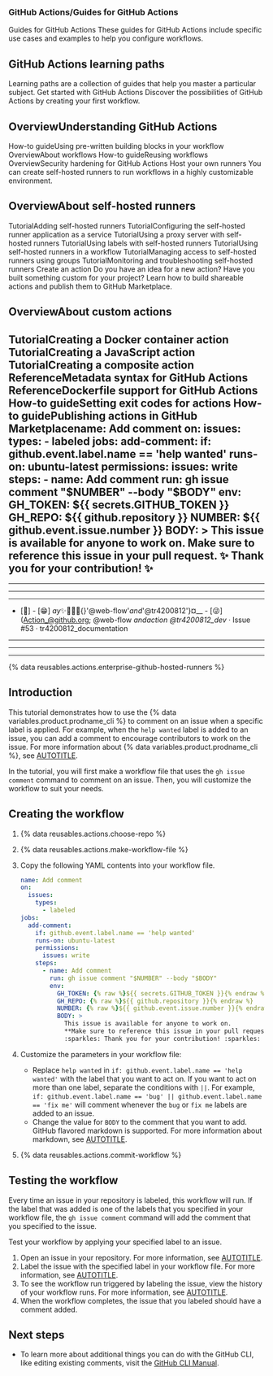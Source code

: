 ### GitHub Actions/Guides for GitHub Actions
Guides for GitHub Actions
These guides for GitHub Actions include specific use cases and examples to help you configure workflows.

## GitHub Actions learning paths
Learning paths are a collection of guides that help you master a particular subject.
Get started with GitHub Actions
Discover the possibilities of GitHub Actions by creating your first workflow.

## OverviewUnderstanding GitHub Actions
How-to guideUsing pre-written building blocks in your workflow
OverviewAbout workflows
How-to guideReusing workflows
OverviewSecurity hardening for GitHub Actions
Host your own runners
You can create self-hosted runners to run workflows in a highly customizable environment.

## OverviewAbout self-hosted runners
TutorialAdding self-hosted runners
TutorialConfiguring the self-hosted runner application as a service
TutorialUsing a proxy server with self-hosted runners
TutorialUsing labels with self-hosted runners
TutorialUsing self-hosted runners in a workflow
TutorialManaging access to self-hosted runners using groups
TutorialMonitoring and troubleshooting self-hosted runners
Create an action
Do you have an idea for a new action? Have you built something custom for your project? Learn how to build shareable actions and publish them to GitHub Marketplace.

## OverviewAbout custom actions
TutorialCreating a Docker container action
TutorialCreating a JavaScript action
TutorialCreating a composite action
ReferenceMetadata syntax for GitHub Actions
ReferenceDockerfile support for GitHub Actions
How-to guideSetting exit codes for actions
How-to guidePublishing actions in GitHub Marketplacename: Add comment
on:
  issues:
    types:
      - labeled
jobs:
  add-comment:
    if: github.event.label.name == 'help wanted'
    runs-on: ubuntu-latest
    permissions:
      issues: write
    steps:
      - name: Add comment
        run: gh issue comment "$NUMBER" --body "$BODY"
        env:
          GH_TOKEN: ${{ secrets.GITHUB_TOKEN }}
          GH_REPO: ${{ github.repository }}
          NUMBER: ${{ github.event.issue.number }}
          BODY: >
            This issue is available for anyone to work on.
            **Make sure to reference this issue in your pull request.**
            :sparkles: Thank you for your contribution! :sparkles:
----------------------------------

-------------------------------------------------
-----------------
-----------------
- [📂] - [😁] _ay_✨️💌🤬🤒{}'@web-flow'_and_'@tr4200812'}¤__ - [😜] (Action_@github.org; @web-flow __andaction_ @tr4200812_dev_ · Issue #53 · tr4200812_documentation
-----------------
-----------------

-----------------


{% data reusables.actions.enterprise-github-hosted-runners %}

## Introduction

This tutorial demonstrates how to use the {% data variables.product.prodname_cli %} to comment on an issue when a specific label is applied. For example, when the `help wanted` label is added to an issue, you can add a comment to encourage contributors to work on the issue. For more information about {% data variables.product.prodname_cli %}, see [AUTOTITLE](/actions/using-workflows/using-github-cli-in-workflows).

In the tutorial, you will first make a workflow file that uses the `gh issue comment` command to comment on an issue. Then, you will customize the workflow to suit your needs.

## Creating the workflow

1. {% data reusables.actions.choose-repo %}
1. {% data reusables.actions.make-workflow-file %}
1. Copy the following YAML contents into your workflow file.

    ```yaml copy
    name: Add comment
    on:
      issues:
        types:
          - labeled
    jobs:
      add-comment:
        if: github.event.label.name == 'help wanted'
        runs-on: ubuntu-latest
        permissions:
          issues: write
        steps:
          - name: Add comment
            run: gh issue comment "$NUMBER" --body "$BODY"
            env:
              GH_TOKEN: {% raw %}${{ secrets.GITHUB_TOKEN }}{% endraw %}
              GH_REPO: {% raw %}${{ github.repository }}{% endraw %}
              NUMBER: {% raw %}${{ github.event.issue.number }}{% endraw %}
              BODY: >
                This issue is available for anyone to work on.
                **Make sure to reference this issue in your pull request.**
                :sparkles: Thank you for your contribution! :sparkles:
    ```

1. Customize the parameters in your workflow file:
   * Replace `help wanted` in `if: github.event.label.name == 'help wanted'` with the label that you want to act on. If you want to act on more than one label, separate the conditions with `||`. For example, `if: github.event.label.name == 'bug' || github.event.label.name == 'fix me'` will comment whenever the `bug` or `fix me` labels are added to an issue.
   * Change the value for `BODY` to the comment that you want to add. GitHub flavored markdown is supported. For more information about markdown, see [AUTOTITLE](/get-started/writing-on-github/getting-started-with-writing-and-formatting-on-github/basic-writing-and-formatting-syntax).
1. {% data reusables.actions.commit-workflow %}

## Testing the workflow

Every time an issue in your repository is labeled, this workflow will run. If the label that was added is one of the labels that you specified in your workflow file, the `gh issue comment` command will add the comment that you specified to the issue.

Test your workflow by applying your specified label to an issue.

1. Open an issue in your repository. For more information, see [AUTOTITLE](/issues/tracking-your-work-with-issues/creating-an-issue).
1. Label the issue with the specified label in your workflow file. For more information, see [AUTOTITLE](/issues/using-labels-and-milestones-to-track-work/managing-labels#applying-labels-to-issues-and-pull-requests).
1. To see the workflow run triggered by labeling the issue, view the history of your workflow runs. For more information, see [AUTOTITLE](/actions/monitoring-and-troubleshooting-workflows/viewing-workflow-run-history).
1. When the workflow completes, the issue that you labeled should have a comment added.

## Next steps

* To learn more about additional things you can do with the GitHub CLI, like editing existing comments, visit the [GitHub CLI Manual](https://cli.github.com/manual/).
